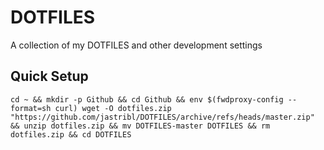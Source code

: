 # DOTFILES
A collection of my DOTFILES and other development settings

## Quick Setup
```
cd ~ && mkdir -p Github && cd Github && env $(fwdproxy-config --format=sh curl) wget -O dotfiles.zip "https://github.com/jastribl/DOTFILES/archive/refs/heads/master.zip" && unzip dotfiles.zip && mv DOTFILES-master DOTFILES && rm dotfiles.zip && cd DOTFILES
 ```

